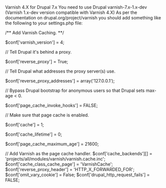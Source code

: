Varnish 4.X for Drupal 7.x
You need to use Drupal varnish-7.x-1.x-dev (Varnish 1.x-dev version compatible with Varnish 4.X)
As per the documentation on drupal.org/project/varnish you should add something like the following to your settings.php file:

/** Add Varnish Caching. **/

$conf['varnish_version'] = 4;

// Tell Drupal it's behind a proxy.

$conf['reverse_proxy'] = True;

// Tell Drupal what addresses the proxy server(s) use.

$conf['reverse_proxy_addresses'] = array('127.0.0.1');

// Bypass Drupal bootstrap for anonymous users so that Drupal sets max-age < 0.

$conf['page_cache_invoke_hooks'] = FALSE;

// Make sure that page cache is enabled.

$conf['cache'] = 1;

$conf['cache_lifetime'] = 0;

$conf['page_cache_maximum_age'] = 21600;


// Add Varnish as the page cache handler.
$conf['cache_backends'][] = 'projects/all/modules/varnish/varnish.cache.inc';
$conf['cache_class_cache_page'] = 'VarnishCache';
$conf['reverse_proxy_header'] = 'HTTP_X_FORWARDED_FOR';
$conf['omit_vary_cookie'] = False;
$conf['drupal_http_request_fails'] = FALSE;

